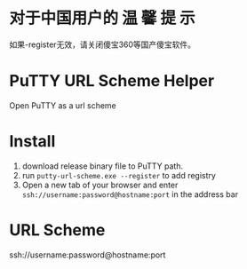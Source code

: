 # 对于中国用户的 温 馨 提 示
如果-register无效，请关闭傻宝360等国产傻宝软件。

# PuTTY URL Scheme Helper 
Open PuTTY as a url scheme

# Install
1. download release binary file to PuTTY path.
2. run `putty-url-scheme.exe --register` to add registry
3. Open a new tab of your browser and enter `ssh://username:password@hostname:port` in the address bar

# URL Scheme
ssh://username:password@hostname:port
